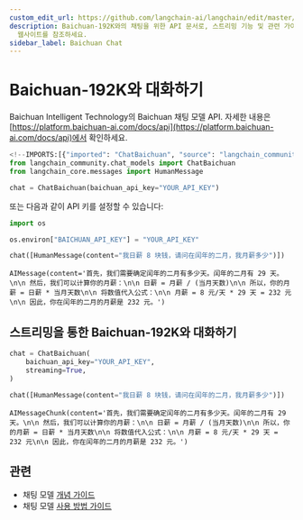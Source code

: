 ```yaml
---
custom_edit_url: https://github.com/langchain-ai/langchain/edit/master/docs/docs/integrations/chat/baichuan.ipynb
description: Baichuan-192K와의 채팅을 위한 API 문서로, 스트리밍 기능 및 관련 가이드를 제공합니다. 더 많은 정보는 공식
  웹사이트를 참조하세요.
sidebar_label: Baichuan Chat
---
```


# Baichuan-192K와 대화하기

Baichuan Intelligent Technology의 Baichuan 채팅 모델 API. 자세한 내용은 [https://platform.baichuan-ai.com/docs/api](https://platform.baichuan-ai.com/docs/api)에서 확인하세요.

```python
<!--IMPORTS:[{"imported": "ChatBaichuan", "source": "langchain_community.chat_models", "docs": "https://api.python.langchain.com/en/latest/chat_models/langchain_community.chat_models.baichuan.ChatBaichuan.html", "title": "Chat with Baichuan-192K"}, {"imported": "HumanMessage", "source": "langchain_core.messages", "docs": "https://api.python.langchain.com/en/latest/messages/langchain_core.messages.human.HumanMessage.html", "title": "Chat with Baichuan-192K"}]-->
from langchain_community.chat_models import ChatBaichuan
from langchain_core.messages import HumanMessage
```


```python
chat = ChatBaichuan(baichuan_api_key="YOUR_API_KEY")
```


또는 다음과 같이 API 키를 설정할 수 있습니다:

```python
import os

os.environ["BAICHUAN_API_KEY"] = "YOUR_API_KEY"
```


```python
chat([HumanMessage(content="我日薪 8 块钱，请问在闰年的二月，我月薪多少")])
```


```output
AIMessage(content='首先，我们需要确定闰年的二月有多少天。闰年的二月有 29 天。\n\n 然后，我们可以计算你的月薪：\n\n 日薪 = 月薪 / (当月天数)\n\n 所以，你的月薪 = 日薪 * 当月天数\n\n 将数值代入公式：\n\n 月薪 = 8 元/天 * 29 天 = 232 元\n\n 因此，你在闰年的二月的月薪是 232 元。')
```


## 스트리밍을 통한 Baichuan-192K와 대화하기

```python
chat = ChatBaichuan(
    baichuan_api_key="YOUR_API_KEY",
    streaming=True,
)
```


```python
chat([HumanMessage(content="我日薪 8 块钱，请问在闰年的二月，我月薪多少")])
```


```output
AIMessageChunk(content='首先，我们需要确定闰年的二月有多少天。闰年的二月有 29 天。\n\n 然后，我们可以计算你的月薪：\n\n 日薪 = 月薪 / (当月天数)\n\n 所以，你的月薪 = 日薪 * 当月天数\n\n 将数值代入公式：\n\n 月薪 = 8 元/天 * 29 天 = 232 元\n\n 因此，你在闰年的二月的月薪是 232 元。')
```


## 관련

- 채팅 모델 [개념 가이드](/docs/concepts/#chat-models)
- 채팅 모델 [사용 방법 가이드](/docs/how_to/#chat-models)